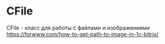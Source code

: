 # CFile
CFile - класс для работы с файлами и изображениями  
https://forwww.com/how-to-get-path-to-image-in-1c-bitrix/
